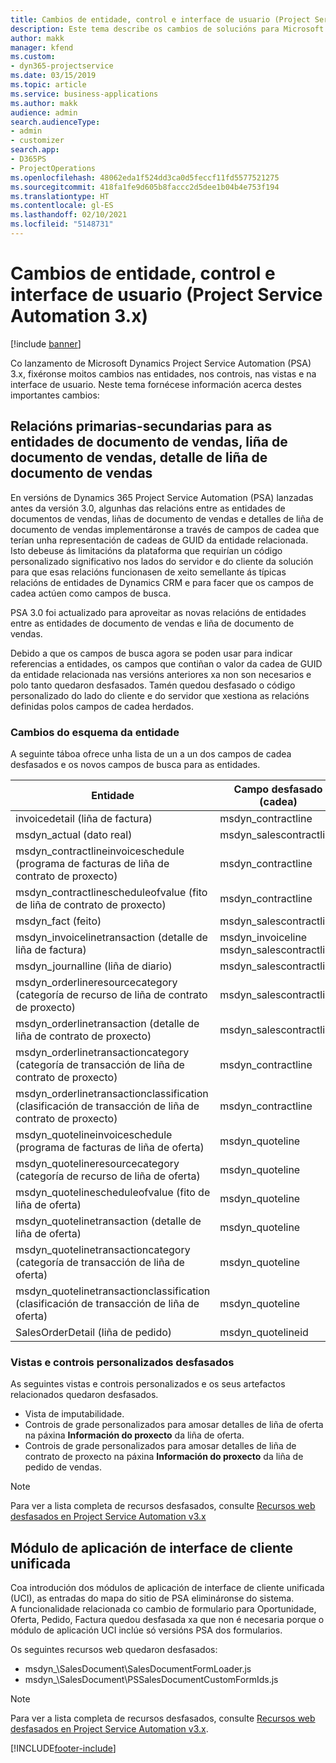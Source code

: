 ```yaml
---
title: Cambios de entidade, control e interface de usuario (Project Service Automation 3.x)
description: Este tema describe os cambios de solucións para Microsoft Dynamics Project Service Automation 3.x.
author: makk
manager: kfend
ms.custom:
- dyn365-projectservice
ms.date: 03/15/2019
ms.topic: article
ms.service: business-applications
ms.author: makk
audience: admin
search.audienceType:
- admin
- customizer
search.app:
- D365PS
- ProjectOperations
ms.openlocfilehash: 48062eda1f524dd3ca0d5feccf11fd5577521275
ms.sourcegitcommit: 418fa1fe9d605b8faccc2d5dee1b04b4e753f194
ms.translationtype: HT
ms.contentlocale: gl-ES
ms.lasthandoff: 02/10/2021
ms.locfileid: "5148731"
---
```

# <a name="entity-control-and-user-interface-changes-project-service-automation-3x"></a>Cambios de entidade, control e interface de usuario (Project Service Automation 3.x)

[!include [banner](../../includes/psa-now-project-operations.md)]


Co lanzamento de Microsoft Dynamics Project Service Automation (PSA) 3.x, fixéronse moitos cambios nas entidades, nos controis, nas vistas e na interface de usuario. Neste tema fornécese información acerca destes importantes cambios:

## <a name="parent-child-relationships-for-sales-document-sales-document-line-sales-document-line-detail-entities"></a>Relacións primarias-secundarias para as entidades de documento de vendas, liña de documento de vendas, detalle de liña de documento de vendas
En versións de Dynamics 365 Project Service Automation (PSA) lanzadas antes da versión 3.0, algunhas das relacións entre as entidades de documentos de vendas, liñas de documento de vendas e detalles de liña de documento de vendas implementáronse a través de campos de cadea que terían unha representación de cadeas de GUID da entidade relacionada. Isto debeuse ás limitacións da plataforma que requirían un código personalizado significativo nos lados do servidor e do cliente da solución para que esas relacións funcionasen de xeito semellante ás típicas relacións de entidades de Dynamics CRM e para facer que os campos de cadea actúen como campos de busca.

PSA 3.0 foi actualizado para aproveitar as novas relacións de entidades entre as entidades de documento de vendas e liña de documento de vendas.

Debido a que os campos de busca agora se poden usar para indicar referencias a entidades, os campos que contiñan o valor da cadea de GUID da entidade relacionada nas versións anteriores xa non son necesarios e polo tanto quedaron desfasados. Tamén quedou desfasado o código personalizado do lado do cliente e do servidor que xestiona as relacións definidas polos campos de cadea herdados.

### <a name="entity-schema-changes"></a>Cambios do esquema da entidade
A seguinte táboa ofrece unha lista de un a un dos campos de cadea desfasados e os novos campos de busca para as entidades. 

 Entidade |   Campo desfasado (cadea) | Novo campo (busca)
--- | --- | ---
invoicedetail (liña de factura) |  msdyn_contractline |    msdyn_contractlineid
msdyn_actual (dato real) | msdyn_salescontractline |   msdyn_salescontractlineid
msdyn_contractlineinvoiceschedule (programa de facturas de liña de contrato de proxecto) |    msdyn_contractline |    msdyn_contractlineid
msdyn_contractlinescheduleofvalue (fito de liña de contrato de proxecto) |   msdyn_contractline |    msdyn_contractlineid
msdyn_fact (feito) | msdyn_salescontractline |   msdyn_salescontractlineid
msdyn_invoicelinetransaction (detalle de liña de factura) | msdyn_invoiceline <br> msdyn_salescontractline | msdyn_invoicelineid <br> msdyn_salescontractlineid
msdyn_journalline (liña de diario) |  msdyn_salescontractline |   msdyn_salescontractlineid
msdyn_orderlineresourcecategory (categoría de recurso de liña de contrato de proxecto) | msdyn_salescontractline |   msdyn_contractlineid
msdyn_orderlinetransaction (detalle de liña de contrato de proxecto) | msdyn_salescontractline |   msdyn_salescontractlineid
msdyn_orderlinetransactioncategory (categoría de transacción de liña de contrato de proxecto) |   msdyn_contractline |    msdyn_contractlineid
msdyn_orderlinetransactionclassification (clasificación de transacción de liña de contrato de proxecto) |   msdyn_contractline |    msdyn_contractlineid
msdyn_quotelineinvoiceschedule (programa de facturas de liña de oferta) |  msdyn_quoteline |   msdyn_quotelineid
msdyn_quotelineresourcecategory (categoría de recurso de liña de oferta) |    msdyn_quoteline |   msdyn_quotelineid
msdyn_quotelinescheduleofvalue (fito de liña de oferta) | msdyn_quoteline |   msdyn_quotelineid
msdyn_quotelinetransaction (detalle de liña de oferta) |    msdyn_quoteline |   msdyn_quotelineid
msdyn_quotelinetransactioncategory (categoría de transacción de liña de oferta) |  msdyn_quoteline |   msdyn_quotelineid
msdyn_quotelinetransactionclassification (clasificación de transacción de liña de oferta) |  msdyn_quoteline |   msdyn_quotelineid
SalesOrderDetail (liña de pedido) | msdyn_quotelineid | msdyn_quoteline 

### <a name="deprecated-custom-views-and-controls"></a>Vistas e controis personalizados desfasados
As seguintes vistas e controis personalizados e os seus artefactos relacionados quedaron desfasados.

- Vista de imputabilidade.
- Controis de grade personalizados para amosar detalles de liña de oferta na páxina **Información do proxecto** da liña de oferta.
- Controis de grade personalizados para amosar detalles de liña de contrato de proxecto na páxina **Información do proxecto** da liña de pedido de vendas.

> [!NOTE]
> Para ver a lista completa de recursos desfasados, consulte [Recursos web desfasados en Project Service Automation v3.x](../developer-guides/web-resources-deprecated-v3.x.md)

## <a name="unified-client-interface-app-module"></a>Módulo de aplicación de interface de cliente unificada
Coa introdución dos módulos de aplicación de interface de cliente unificada (UCI), as entradas do mapa do sitio de PSA elimináronse do sistema.  
A funcionalidade relacionada co cambio de formulario para Oportunidade, Oferta, Pedido, Factura quedou desfasada xa que non é necesaria porque o módulo de aplicación UCI inclúe só versións PSA dos formularios.  

Os seguintes recursos web quedaron desfasados:

- msdyn_\SalesDocument\SalesDocumentFormLoader.js
- msdyn_\SalesDocument\PSSalesDocumentCustomFormIds.js

> [!NOTE]
> Para ver a lista completa de recursos desfasados, consulte [Recursos web desfasados en Project Service Automation v3.x](../developer-guides/web-resources-deprecated-v3.x.md).




[!INCLUDE[footer-include](../../includes/footer-banner.md)]